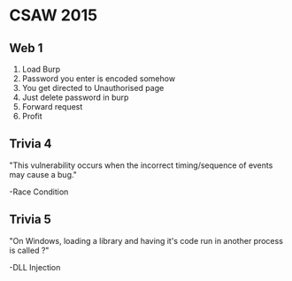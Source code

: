 # CSAW 2015

## Web 1

1. Load Burp
2. Password you enter is encoded somehow
3. You get directed to Unauthorised page
4. Just delete password in burp
5. Forward request
6. Profit

## Trivia 4

"This vulnerability occurs when the incorrect timing/sequence of events may cause a bug."

-Race Condition


## Trivia 5

"On Windows, loading a library and having it's code run in another process is called ?"

-DLL Injection


